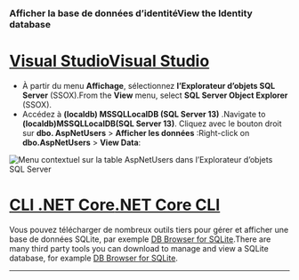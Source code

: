### <a name="view-the-identity-database"></a><span data-ttu-id="4d668-101">Afficher la base de données d’identité</span><span class="sxs-lookup"><span data-stu-id="4d668-101">View the Identity database</span></span>

# <a name="visual-studiotabvisual-studio"></a>[<span data-ttu-id="4d668-102">Visual Studio</span><span class="sxs-lookup"><span data-stu-id="4d668-102">Visual Studio</span></span>](#tab/visual-studio) 

* <span data-ttu-id="4d668-103">À partir du menu **Affichage**, sélectionnez **l’Explorateur d’objets SQL Server** (SSOX).</span><span class="sxs-lookup"><span data-stu-id="4d668-103">From the **View** menu, select **SQL Server Object Explorer** (SSOX).</span></span>
* <span data-ttu-id="4d668-104">Accédez à **(localdb) MSSQLLocalDB (SQL Server 13)** .</span><span class="sxs-lookup"><span data-stu-id="4d668-104">Navigate to **(localdb)MSSQLLocalDB(SQL Server 13)**.</span></span> <span data-ttu-id="4d668-105">Cliquez avec le bouton droit sur **dbo. AspNetUsers** > **Afficher les données** :</span><span class="sxs-lookup"><span data-stu-id="4d668-105">Right-click on **dbo.AspNetUsers** > **View Data**:</span></span>

![Menu contextuel sur la table AspNetUsers dans l’Explorateur d’objets SQL Server](~/security/authentication/accconfirm/_static/ssox.png)

# <a name="net-core-clitabnetcore-cli"></a>[<span data-ttu-id="4d668-107">CLI .NET Core</span><span class="sxs-lookup"><span data-stu-id="4d668-107">.NET Core CLI</span></span>](#tab/netcore-cli)

<span data-ttu-id="4d668-108">Vous pouvez télécharger de nombreux outils tiers pour gérer et afficher une base de données SQLite, par exemple [DB Browser for SQLite](https://sqlitebrowser.org/).</span><span class="sxs-lookup"><span data-stu-id="4d668-108">There are many third party tools you can download to manage and view a SQLite database, for example [DB Browser for SQLite](https://sqlitebrowser.org/).</span></span>

---